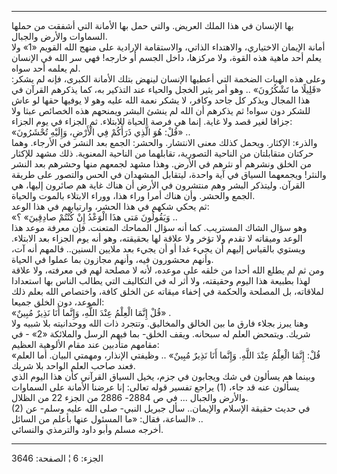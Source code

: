 ------------------------------------------------------------------------

بها الإنسان في هذا الملك العريض. والتي حمل بها الأمانة التي أشفقت من
حملها السماوات والأرض والجبال.  
أمانة الإيمان الاختياري، والاهتداء الذاتي، والاستقامة الإرادية على منهج
الله القويم «1» ولا يعلم أحد ماهية هذه القوة، ولا مركزها، داخل الجسم أو
خارجه! فهي سر الله في الإنسان لم يعلمه أحد سواه.  
وعلى هذه الهبات الضخمة التي أعطيها الإنسان لينهض بتلك الأمانة الكبرى،
فإنه لم يشكر: «قَلِيلًا ما تَشْكُرُونَ» .. وهو أمر يثير الخجل والحياء عند
التذكير به، كما يذكرهم القرآن في هذا المجال ويذكر كل جاحد وكافر، لا يشكر
نعمة الله عليه وهو لا يوفيها حقها لو عاش للشكر دون سواه! ثم يذكرهم أن
الله لم ينشئ البشر ويمنحهم هذه الخصائص عبثا ولا جزافا لغير قصد ولا غاية.
إنما هي فرصة الحياة للابتلاء. ثم الجزاء في يوم الجزاء:  
«قُلْ: هُوَ الَّذِي ذَرَأَكُمْ فِي الْأَرْضِ، وَإِلَيْهِ تُحْشَرُونَ» ..  
والذرء: الإكثار. ويحمل كذلك معنى الانتشار. والحشر: الجمع بعد النشر في
الأرجاء. وهما حركتان متقابلتان من الناحية التصورية، تقابلهما من الناحية
المعنوية. ذلك مشهد للإكثار من الخلق ونشرهم أو نثرهم في الأرض. وهذا مشهد
لجمعهم منها وحشرهم بعد النشر والنثر! ويجمعهما السياق في آية واحدة،
ليتقابل المشهدان في الحس والتصور على طريقة القرآن. وليتذكر البشر وهم
منتشرون في الأرض أن هناك غاية هم صائرون إليها، هي الجمع والحشر. وأن هناك
أمرا وراء هذا، ووراء الابتلاء بالموت والحياة.  
ثم يحكي شكهم في هذا الحشر، وارتيابهم في هذا الوعد:  
«وَيَقُولُونَ مَتى هذَا الْوَعْدُ إِنْ كُنْتُمْ صادِقِينَ» ؟ ..  
وهو سؤال الشاك المستريب. كما أنه سؤال المماحك المتعنت. فإن معرفة موعد
هذا الوعد وميقاته لا تقدم ولا تؤخر ولا علاقة لها بحقيقته، وهو أنه يوم
الجزاء بعد الابتلاء. ويستوي بالقياس إليهم أن يجيء غدا أو أن يجيء بعد
ملايين السنين.. فالمهم أنه آت، وأنهم محشورون فيه، وأنهم مجازون بما عملوا
في الحياة.  
ومن ثم لم يطلع الله أحدا من خلقه على موعده، لأنه لا مصلحة لهم في معرفته،
ولا علاقة لهذا بطبيعة هذا اليوم وحقيقته، ولا أثر له في التكاليف التي
يطالب الناس بها استعدادا لملاقاته، بل المصلحة والحكمة في إخفاء ميقاته عن
الخلق كافة، واختصاص الله بعلم ذلك الموعد، دون الخلق جميعا:  
«قُلْ إِنَّمَا الْعِلْمُ عِنْدَ اللَّهِ، وَإِنَّما أَنَا نَذِيرٌ مُبِينٌ» .  
وهنا يبرز بجلاء فارق ما بين الخالق والمخاليق. وتتجرد ذات الله ووحدانيته
بلا شبيه ولا شريك. ويتمحض العلم له سبحانه. ويقف الخلق- بما فيهم الرسل
والملائكة «2» - في مقامهم متأدبين عند مقام الألوهية العظيم:  
«قُلْ: إِنَّمَا الْعِلْمُ عِنْدَ اللَّهِ. وَإِنَّما أَنَا نَذِيرٌ مُبِينٌ» .. وظيفتي الإنذار، ومهمتي
البيان. أما العلم فعند صاحب العلم الواحد بلا شريك.  
وبينما هم يسألون في شك ويجابون في جزم، يخيل السياق القرآني كأن هذا اليوم
الذي يسألون عنه قد جاء، (1) يراجع تفسير قوله تعالى: إنا عرضنا الأمانة
على السماوات والأرض والجبال ... في ص 2884- 2886 من الجزء 22 من الظلال.  
(2) في حديث حقيقة الإسلام والإيمان.. سأل جبريل النبي- صلى الله عليه
وسلم- عن الساعة، فقال: «ما المسئول عنها بأعلم من السائل» ..  
أخرجه مسلم وأبو داود والترمذي والنسائي.

------------------------------------------------------------------------

الجزء: 6 ¦ الصفحة: 3646
